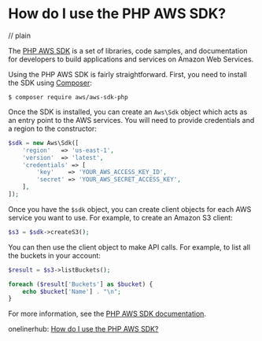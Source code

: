 # How do I use the PHP AWS SDK?
// plain

The [PHP AWS SDK](https://aws.amazon.com/sdk-for-php/) is a set of libraries, code samples, and documentation for developers to build applications and services on Amazon Web Services.

Using the PHP AWS SDK is fairly straightforward. First, you need to install the SDK using [Composer](https://getcomposer.org/):

```
$ composer require aws/aws-sdk-php
```

Once the SDK is installed, you can create an `Aws\Sdk` object which acts as an entry point to the AWS services. You will need to provide credentials and a region to the constructor:

```php
$sdk = new Aws\Sdk([
    'region'   => 'us-east-1',
    'version'  => 'latest',
    'credentials' => [
        'key'    => 'YOUR_AWS_ACCESS_KEY_ID',
        'secret' => 'YOUR_AWS_SECRET_ACCESS_KEY',
    ],
]);
```

Once you have the `$sdk` object, you can create client objects for each AWS service you want to use. For example, to create an Amazon S3 client:

```php
$s3 = $sdk->createS3();
```

You can then use the client object to make API calls. For example, to list all the buckets in your account:

```php
$result = $s3->listBuckets();

foreach ($result['Buckets'] as $bucket) {
    echo $bucket['Name'] . "\n";
}
```

For more information, see the [PHP AWS SDK documentation](https://docs.aws.amazon.com/sdk-for-php/v3/developer-guide/getting-started.html).

onelinerhub: [How do I use the PHP AWS SDK?](https://onelinerhub.com/php-aws/how-do-i-use-the-php-aws-sdk)